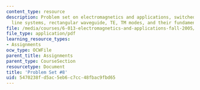 ```yaml
---
content_type: resource
description: Problem set on electromagnetics and applications, switched transmission
  line systems, rectangular waveguide, TE, TM modes, and their fundamental shapes.
file: /media/courses/6-013-electromagnetics-and-applications-fall-2005/5470238fd5ac5eb6c7cc48fbac9fbd65_ps8.pdf
file_type: application/pdf
learning_resource_types:
- Assignments
ocw_type: OCWFile
parent_title: Assignments
parent_type: CourseSection
resourcetype: Document
title: 'Problem Set #8'
uid: 5470238f-d5ac-5eb6-c7cc-48fbac9fbd65
---
```

